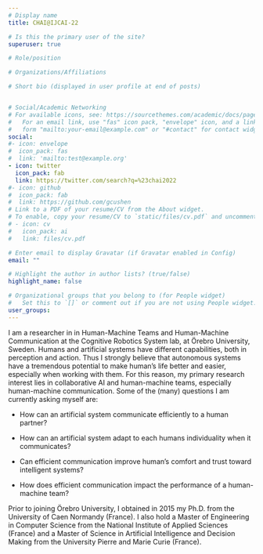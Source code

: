 ```yaml
---
# Display name
title: CHAI@IJCAI-22

# Is this the primary user of the site?
superuser: true

# Role/position

# Organizations/Affiliations

# Short bio (displayed in user profile at end of posts)


# Social/Academic Networking
# For available icons, see: https://sourcethemes.com/academic/docs/page-builder/#icons
#   For an email link, use "fas" icon pack, "envelope" icon, and a link in the
#   form "mailto:your-email@example.com" or "#contact" for contact widget.
social:
#- icon: envelope
#  icon_pack: fas
#  link: 'mailto:test@example.org'
- icon: twitter
  icon_pack: fab
  link: https://twitter.com/search?q=%23chai2022
#- icon: github
#  icon_pack: fab
#  link: https://github.com/gcushen
# Link to a PDF of your resume/CV from the About widget.
# To enable, copy your resume/CV to `static/files/cv.pdf` and uncomment the lines below.
# - icon: cv
#   icon_pack: ai
#   link: files/cv.pdf

# Enter email to display Gravatar (if Gravatar enabled in Config)
email: ""

# Highlight the author in author lists? (true/false)
highlight_name: false

# Organizational groups that you belong to (for People widget)
#   Set this to `[]` or comment out if you are not using People widget.
user_groups:
---
```


I am a researcher in  in Human-Machine Teams and Human-Machine Communication at the Cognitive Robotics System lab, at Örebro University, Sweden. Humans and artificial systems have different capabilities, both in perception and action. Thus I strongly believe that autonomous systems have a tremendous potential to make human’s life better and easier, especially when working with them. For this reason, my primary research interest lies in collaborative AI and human-machine teams, especially human-machine communication. Some of the (many) questions I am currently asking myself are:

* How can an artificial system communicate efficiently to a human partner?

* How can an artificial system adapt to each humans individuality when it communicates?

* Can efficient communication improve human’s comfort and trust toward intelligent systems?

* How does efficient communication impact the performance of a human-machine team? 

Prior to joining Örebro University, I obtained in 2015 my Ph.D. from the University of Caen Normandy (France). I also hold a Master of Engineering in Computer Science from the National Institute of Applied Sciences (France) and a Master of Science in Artificial Intelligence and Decision Making from the University Pierre and Marie Curie (France). 



